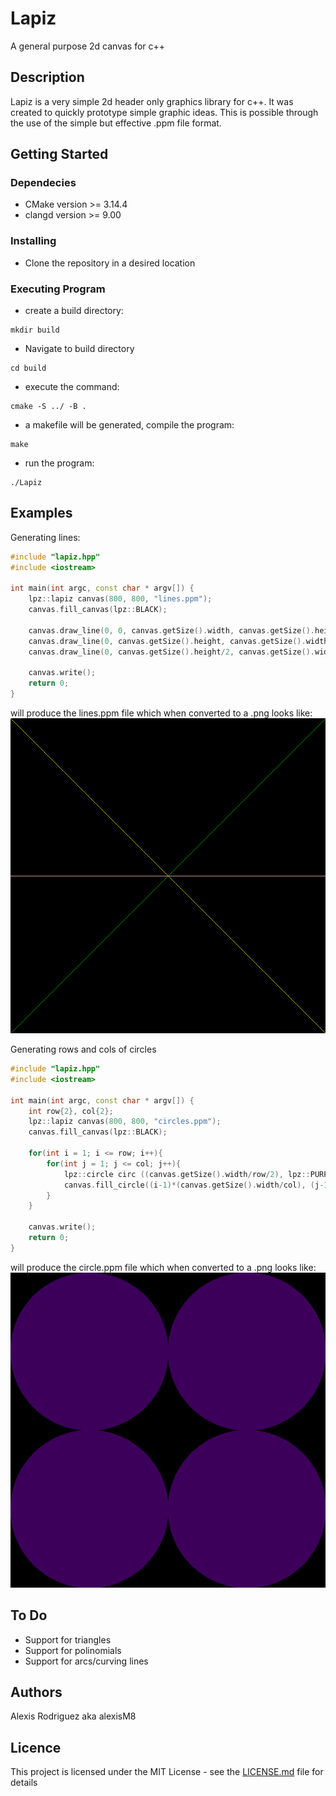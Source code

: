 # Lapiz

A general purpose 2d canvas for c++

## Description

Lapiz is a very simple 2d header only graphics library for c++. It was created to quickly prototype simple graphic ideas. This is possible through the use of the simple but effective .ppm file format.

## Getting Started 

### Dependecies

* CMake version >= 3.14.4
* clangd version >= 9.00

### Installing

* Clone the repository in a desired location

### Executing Program

* create a build directory: 
```
mkdir build
```
* Navigate to build directory
```
cd build
```
* execute the command:
```
cmake -S ../ -B .
```
* a makefile will be generated, compile the program:
```
make
```
* run the program:
```
./Lapiz
```
## Examples
Generating lines:
```cpp
#include "lapiz.hpp" 
#include <iostream>

int main(int argc, const char * argv[]) {
    lpz::lapiz canvas(800, 800, "lines.ppm");
    canvas.fill_canvas(lpz::BLACK);

    canvas.draw_line(0, 0, canvas.getSize().width, canvas.getSize().height, lpz::YELLOW);
    canvas.draw_line(0, canvas.getSize().height, canvas.getSize().width, 0, lpz::GREEN);
    canvas.draw_line(0, canvas.getSize().height/2, canvas.getSize().width, canvas.getSize().height/2, lpz::LIGHTPINK);

    canvas.write();
    return 0;
}
```
will produce the lines.ppm file which when converted to a .png looks like:
![lines](https://github.com/alexisM8/Lapiz/blob/main/examples/lines.png)

Generating rows and cols of circles
```cpp
#include "lapiz.hpp" 
#include <iostream>

int main(int argc, const char * argv[]) {
    int row{2}, col{2};
    lpz::lapiz canvas(800, 800, "circles.ppm");
    canvas.fill_canvas(lpz::BLACK);

    for(int i = 1; i <= row; i++){
        for(int j = 1; j <= col; j++){
            lpz::circle circ ((canvas.getSize().width/row/2), lpz::PURPLE);
            canvas.fill_circle((i-1)*(canvas.getSize().width/col), (j-1)*(canvas.getSize().height/row), circ);
        }
    }

    canvas.write();
    return 0;
}
```
will produce the circle.ppm file which when converted to a .png looks like:
![circles](https://github.com/alexisM8/Lapiz/blob/main/examples/circles.png)

## To Do
* Support for triangles
* Support for polinomials
* Support for arcs/curving lines

## Authors
Alexis Rodriguez aka alexisM8

## Licence
This project is licensed under the MIT License - see the [LICENSE.md](https://github.com/alexisM8/Lapiz/blob/main/LICENSE.md) file for details
